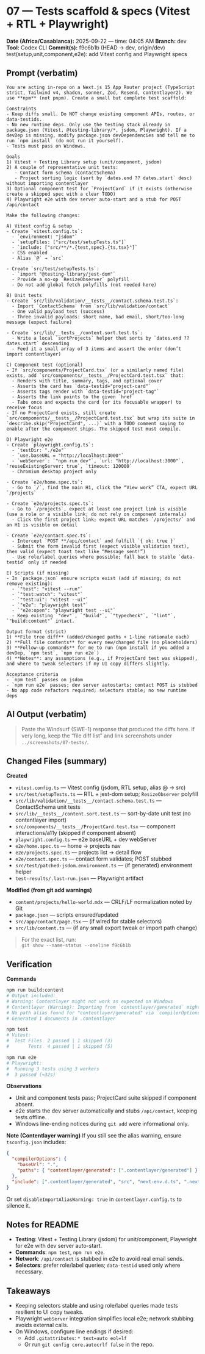 # 07 — Tests scaffold & specs (Vitest + RTL + Playwright)

**Date (Africa/Casablanca):** 2025-09-22 — time: 04:05 AM
**Branch:** dev  
**Tool:** Codex CLI
**Commit(s):** f9c6b1b (HEAD -> dev, origin/dev) test(setup,unit,component,e2e): add Vitest config and Playwright specs

## Prompt (verbatim)
```text
You are acting in-repo on a Next.js 15 App Router project (TypeScript strict, Tailwind v4, shadcn, sonner, Zod, Resend, contentlayer2). We use **npm** (not pnpm). Create a small but complete test scaffold:

Constraints
- Keep diffs small. Do NOT change existing component APIs, routes, or data-testids.
- No new runtime deps. Only use the testing stack already in package.json (Vitest, @testing-library/*, jsdom, Playwright). If a devDep is missing, modify package.json devDependencies and tell me to run `npm install` (do not run it yourself).
- Tests must pass on Windows.

Goals
1) Vitest + Testing Library setup (unit/component, jsdom)
2) A couple of representative unit tests:
   - Contact form schema (ContactSchema)
   - Project sorting logic (sort by `dates.end ?? dates.start` desc) without importing contentlayer
3) Optional component test for `ProjectCard` if it exists (otherwise create a skipped spec with a clear TODO)
4) Playwright e2e with dev server auto-start and a stub for POST /api/contact

Make the following changes:

A) Vitest config & setup
- Create `vitest.config.ts`:
  - `environment: "jsdom"`
  - `setupFiles: ["src/test/setupTests.ts"]`
  - `include: ["src/**/*.{test,spec}.{ts,tsx}"]`
  - CSS enabled
  - Alias `@` → `src`

- Create `src/test/setupTests.ts`:
  - `import "@testing-library/jest-dom"`
  - Provide a no-op `ResizeObserver` polyfill
  - Do not add global fetch polyfills (not needed here)

B) Unit tests
- Create `src/lib/validation/__tests__/contact.schema.test.ts`:
  - Import `ContactSchema` from `src/lib/validation/contact`
  - One valid payload test (success)
  - Three invalid payloads: short name, bad email, short/too-long message (expect failure)

- Create `src/lib/__tests__/content.sort.test.ts`:
  - Write a local `sortProjects` helper that sorts by `dates.end ?? dates.start` descending
  - Feed it a small array of 3 items and assert the order (don’t import contentlayer)

C) Component test (optional)
- If `src/components/ProjectCard.tsx` (or a similarly named file) exists, add `src/components/__tests__/ProjectCard.test.tsx` that:
  - Renders with title, summary, tags, and optional cover
  - Asserts the card has `data-testid="project-card"`
  - Asserts tags render with `data-testid="project-tag"`
  - Asserts the link points to the given `href`
  - Tabs once and expects the card (or its focusable wrapper) to receive focus
- If no ProjectCard exists, still create `src/components/__tests__/ProjectCard.test.tsx` but wrap its suite in `describe.skip("ProjectCard", ...)` with a TODO comment saying to enable after the component ships. The skipped test must compile.

D) Playwright e2e
- Create `playwright.config.ts`:
  - `testDir: "./e2e"`
  - `use.baseURL = "http://localhost:3000"`
  - `webServer`: `"npm run dev"`, `url: "http://localhost:3000"`, `reuseExistingServer: true`, `timeout: 120000`
  - Chromium desktop project only

- Create `e2e/home.spec.ts`:
  - Go to `/`, find the main H1, click the “View work” CTA, expect URL `/projects`

- Create `e2e/projects.spec.ts`:
  - Go to `/projects`, expect at least one project link is visible (use a role or a visible link; do not rely on component internals)
  - Click the first project link; expect URL matches `/projects/` and an H1 is visible on detail

- Create `e2e/contact.spec.ts`:
  - Intercept `POST **/api/contact` and fulfill `{ ok: true }`
  - Submit the form invalid first (expect visible validation text), then valid (expect toast text like “Message sent!”)
  - Use role/label queries where possible; fall back to stable `data-testid` only if needed

E) Scripts (if missing)
- In `package.json` ensure scripts exist (add if missing; do not remove existing):
  - `"test": "vitest --run"`
  - `"test:watch": "vitest"`
  - `"test:ui": "vitest --ui"`
  - `"e2e": "playwright test"`
  - `"e2e:open": "playwright test --ui"`
  - Keep existing `"dev"`, `"build"`, `"typecheck"`, `"lint"`, `"build:content"` intact.

Output format (strict)
1) **File tree diff** (added/changed paths + 1-line rationale each)
2) **Full file contents** for every new/changed file (no placeholders)
3) **Follow-up commands** for me to run (npm install if you added a devDep, `npm test`, `npm run e2e`)
4) **Notes**: any assumptions (e.g., if ProjectCard test was skipped), and where to tweak selectors if my UI copy differs slightly.

Acceptance criteria
- `npm test` passes on jsdom
- `npm run e2e` passes; dev server autostarts; contact POST is stubbed
- No app code refactors required; selectors stable; no new runtime deps
```

## AI Output (verbatim)
> Paste the Windsurf (SWE-1) response that produced the diffs here. If very long, keep the “file diff list” and link screenshots under `../screenshots/07-tests/`.

## Changed Files (summary)
**Created**
- `vitest.config.ts` — Vitest config (jsdom, RTL setup, alias @ → src)
- `src/test/setupTests.ts` — RTL + jest-dom setup; `ResizeObserver` polyfill
- `src/lib/validation/__tests__/contact.schema.test.ts` — ContactSchema unit tests
- `src/lib/__tests__/content.sort.test.ts` — sort-by-date unit test (no contentlayer import)
- `src/components/__tests__/ProjectCard.test.tsx` — component interactions/a11y (skipped if component absent)
- `playwright.config.ts` — e2e baseURL + dev webServer
- `e2e/home.spec.ts` — home → projects nav
- `e2e/projects.spec.ts` — projects list → detail flow
- `e2e/contact.spec.ts` — contact form validates; POST stubbed
- `src/test/patched-jsdom.environment.ts` — (if generated) environment helper
- `test-results/.last-run.json` — Playwright artifact

**Modified (from git add warnings)**
- `content/projects/hello-world.mdx` — CRLF/LF normalization noted by Git
- `package.json` — scripts ensured/updated
- `src/app/contact/page.tsx` — (if wired for stable selectors)
- `src/lib/content.ts` — (if any small export tweak or import path change)

> For the exact list, run:  
> `git show --name-status --oneline f9c6b1b`

## Verification
**Commands**
```bash
npm run build:content
# Output included:
# Warning: Contentlayer might not work as expected on Windows
# Contentlayer (Warning): Importing from `contentlayer/generated` might not work.
# No path alias found for "contentlayer/generated" via `compilerOptions.paths` in "tsconfig.json".
# Generated 1 documents in .contentlayer

npm test
# Vitest:
#  Test Files  2 passed | 1 skipped (3)
#       Tests  4 passed | 1 skipped (5)

npm run e2e
# Playwright:
#  Running 3 tests using 3 workers
#  3 passed (≈32s)
```

**Observations**
- Unit and component tests pass; ProjectCard suite skipped if component absent.
- e2e starts the dev server automatically and stubs `/api/contact`, keeping tests offline.
- Windows line-ending notices during `git add` were informational only.

**Note (Contentlayer warning)**
If you still see the alias warning, ensure `tsconfig.json` includes:
```json
{
  "compilerOptions": {
    "baseUrl": ".",
    "paths": { "contentlayer/generated": [".contentlayer/generated"] }
  },
  "include": [".contentlayer/generated", "src", "next-env.d.ts", ".next/types/**/*.ts"]
}
```
Or set `disableImportAliasWarning: true` in `contentlayer.config.ts` to silence it.

## Notes for README
- **Testing**: Vitest + Testing Library (jsdom) for unit/component; Playwright for e2e with dev server auto-start.  
- **Commands**: `npm test`, `npm run e2e`.  
- **Network**: `/api/contact` is stubbed in e2e to avoid real email sends.  
- **Selectors**: prefer role/label queries; `data-testid` used only where necessary.

## Takeaways
- Keeping selectors stable and using role/label queries made tests resilient to UI copy tweaks.  
- Playwright `webServer` integration simplifies local e2e; network stubbing avoids external calls.  
- On Windows, configure line endings if desired:
  - Add `.gitattributes`: `* text=auto eol=lf`
  - Or run `git config core.autocrlf false` in the repo.
